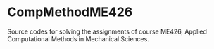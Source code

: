 # CompMethodME426
Source codes for solving the assignments of course ME426, Applied Computational Methods in Mechanical Sciences. 

